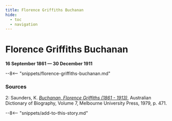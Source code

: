 ```yaml
---
title: Florence Griffiths Buchanan
hide:
  - toc
  - navigation 
---
```


# Florence Griffiths Buchanan

**16 September 1861 — 30 December 1911**

--8<-- "snippets/florence-griffiths-buchanan.md"

### Sources 

2: Saunders, K. *[Buchanan, Florence Griffiths (1861 - 1913)](https://adb.anu.edu.au/biography/buchanan-florence-griffiths-5412)*, Australian Dictionary of Biography, Volume 7, Melbourne University Press, 1979, p. 471.


--8<-- "snippets/add-to-this-story.md"